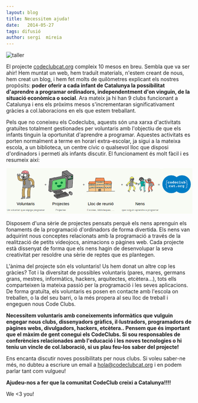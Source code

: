 ```yaml
---
layout: blog
title: Necessitem ajuda!
date:   2014-05-27 
tags: difusió
author: sergi  mireia
---
```


![taller](/blog/images_blog/FOTOPENDENTNENS.png)

El projecte [codeclubcat.org](codeclubcat.org) compleix 10 mesos en breu. Sembla que va ser ahir! Hem muntat un web, hem traduït materials, n'estem creant de nous, hem creat un blog, i hem fet molts de quilòmetres explicant els nostres propòsits: __poder oferir a cada infant de Catalunya la possibilitat d'aprendre a programar ordinadors, independentment d'on vinguin, de la situació econòmica o social__. Ara mateix ja hi han 9 clubs funcionant a Catalunya i ens els pròxims mesos s'incrementaran significativament gràcies a col.laboracions en els que estem treballant.

Pels que no coneixeu els Codeclubs, aquests són una xarxa d'activitats gratuïtes totalment gestionades per voluntaris amb l'objectiu de que els infants tinguin la oportunitat d'aprendre a programar. Aquestes activitats es porten normalment a terme en horari extra-escolar, ja sigui a la mateixa escola, a un biblioteca, un centre cívic o qualsevol lloc que disposi d'ordinadors i permeti als infants discutir. El funcionament és molt fàcil i es resumeix així:

![taller](/blog/images_blog/codeclub.png)

Disposem d'una sèrie de projectes pensats perquè els nens aprenguin els fonaments de la programació d'ordinadors de forma divertida. Els nens van adquirint nous conceptes relacionats amb la programació a través de la realització de petits videojocs, animacions o pàgines web. Cada projecte està dissenyat de forma que els nens hagin de desenvolupar la seva creativitat per resoldre una sèrie de reptes que es plantegen.

L'ànima del projecte són els voluntaris! Us hem donat un altre cop les gràcies? Tot i la diversitat de possibles voluntaris (pares, mares, germans grans, mestres, informàtics, hackers, arquitectes, etcètera...), tots ells comparteixen la mateixa passió per la programació i les seves aplicacions. De forma gratuïta, els voluntaris es posen en contacte amb l'escola on treballen, o la del seu barri, o la més propera al seu lloc de treball i engeguen nous Code Clubs.

__Necessitem voluntaris amb coneixements informàtics que vulguin engegar nous clubs, dissenyadors gràfics, il·lustradors, programadors de pàgines webs, divulgadors, hackers, etcètera.. Pensem que és important que el màxim de gent conegui els CodeClubs. Si sou responsables de conferències relacionades amb l'educació i les noves tecnologies o hi teniu un vincle de col.laboració, si us plau feu-los saber del projecte!__

Ens encanta discutir noves possibilitats per nous clubs. Si voleu saber-ne més, no dubteu a escriure un email a [hola@codeclubcat.org](hola@codeclubcat.org) i en podem parlar tant com vulgueu! 

__Ajudeu-nos a fer que la comunitat CodeClub creixi a Catalunya!!!!__ 

We <3 you!









    
